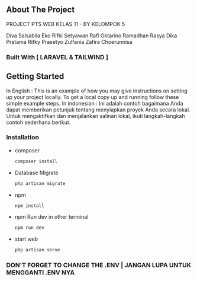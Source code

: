 ## About The Project

PROJECT PTS WEB KELAS 11 - BY KELOMPOK 5

Diva Salsabila
Eko Rifki Setyawan
Rafi Oktarino Ramadhan
Rasya Dika Pratama
Rifky Prasetyo
Zulfania Zafira Choerunnisa

### Built With [ LARAVEL & TAILWIND ]

## Getting Started

In English : This is an example of how you may give instructions on setting up your project locally.
To get a local copy up and running follow these simple example steps. 
In indonesian : Ini adalah contoh bagaimana Anda dapat memberikan petunjuk tentang menyiapkan proyek Anda secara lokal.
Untuk mengaktifkan dan menjalankan salinan lokal, ikuti langkah-langkah contoh sederhana berikut.

### Installation
* composer
  ```sh
  composer install
  ```
* Database Migrate
  ```sh
  php artisan migrate
  ```
* npm
  ```sh
  npm install 
  ```
* npm Run dev in other terminal
  ```sh
  npm run dev
  ```
* start web
  ```sh
  php artisan serve
  ```

### DON'T FORGET TO CHANGE THE .ENV | JANGAN LUPA UNTUK MENGGANTI .ENV NYA

